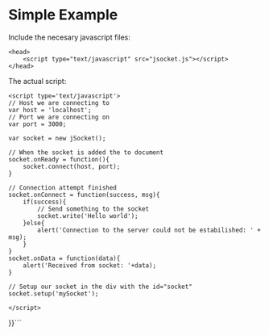 # Simple Example #


Include the necesary javascript files:
```
<head>
	<script type="text/javascript" src="jsocket.js"></script>
</head>
```


The actual script:<body>
	<div id='mySocket'/>
	
	<script type='text/javascript'>
	// Host we are connecting to
	var host = 'localhost'; 
	// Port we are connecting on
	var port = 3000;
	
	var socket = new jSocket();
	
	// When the socket is added the to document 
	socket.onReady = function(){
		socket.connect(host, port);		
	}
	
	// Connection attempt finished
	socket.onConnect = function(success, msg){
		if(success){
			// Send something to the socket
			socket.write('Hello world');		
		}else{
			alert('Connection to the server could not be estabilished: ' + msg);		
		}	
	}
	socket.onData = function(data){
		alert('Received from socket: '+data);	
	}
	
	// Setup our socket in the div with the id="socket"
	socket.setup('mySocket');	
	
	</script>

</body>
}}```